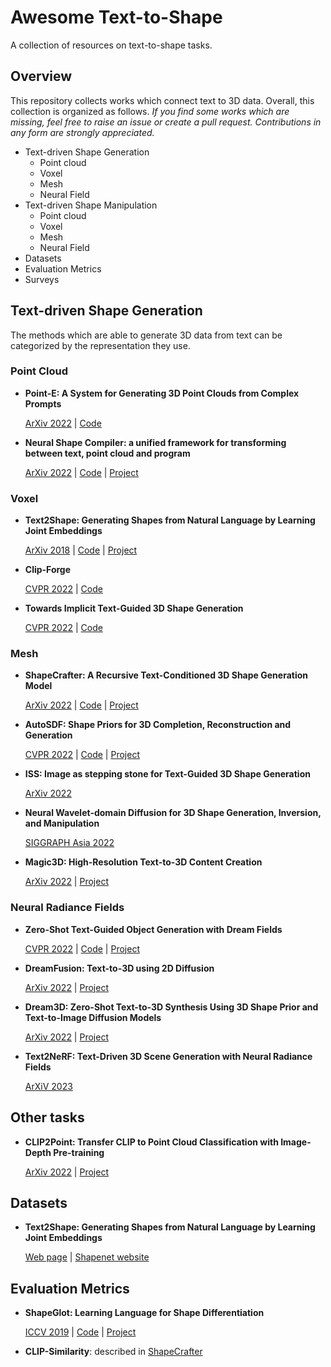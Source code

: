 # Awesome Text-to-Shape
A collection of resources on text-to-shape tasks.

## Overview
This repository collects works which connect text to 3D data. Overall, this collection is organized as follows. _If you find some works which are missing, feel free to raise an issue or create a pull request. Contributions in any form are strongly appreciated._
* Text-driven Shape Generation
  * Point cloud
  * Voxel
  * Mesh
  * Neural Field
* Text-driven Shape Manipulation
  * Point cloud
  * Voxel
  * Mesh
  * Neural Field
* Datasets
* Evaluation Metrics
* Surveys 

## Text-driven Shape Generation
The methods which are able to generate 3D data from text can be categorized by the representation they use.

### Point Cloud
* **Point-E: A System for Generating 3D Point Clouds from Complex Prompts**
  
  [ArXiv 2022](https://arxiv.org/abs/2212.08751) | [Code](https://github.com/openai/point-e)

* **Neural Shape Compiler: a unified framework for transforming between text, point cloud and program**

  [ArXiv 2022](https://arxiv.org/abs/2212.12952) | [Code](https://github.com/tiangeluo/ShapeCompiler) | [Project](https://tiangeluo.github.io/projectpages/shapecompiler.html)

### Voxel
* **Text2Shape: Generating Shapes from Natural Language by Learning Joint Embeddings**
  
  [ArXiv 2018](https://arxiv.org/abs/1803.08495) | [Code](https://github.com/kchen92/text2shape/) | [Project](http://text2shape.stanford.edu/)

* **Clip-Forge**

  [CVPR 2022](https://arxiv.org/abs/2110.02624) | [Code](https://github.com/AutodeskAILab/Clip-Forge)
  
* **Towards Implicit Text-Guided 3D Shape Generation**
  
  [CVPR 2022](https://arxiv.org/abs/2203.14622) | [Code](https://github.com/liuzhengzhe/Towards-Implicit-Text-Guided-Shape-Generation)

### Mesh
* **ShapeCrafter: A Recursive Text-Conditioned 3D Shape Generation Model**

  [ArXiv 2022](https://arxiv.org/abs/2207.09446) | [Code](https://github.com/FreddieRao/ShapeCrafter) | [Project](https://ivl.cs.brown.edu/#/projects/shapecrafter)

* **AutoSDF: Shape Priors for 3D Completion, Reconstruction and Generation**

  [CVPR 2022](https://arxiv.org/abs/2203.09516) | [Code](https://github.com/yccyenchicheng/AutoSDF/) | [Project](https://yccyenchicheng.github.io/AutoSDF/) 

* **ISS: Image as stepping stone for Text-Guided 3D Shape Generation**

  [ArXiv 2022](https://arxiv.org/abs/2209.04145)
  
* **Neural Wavelet-domain Diffusion for 3D Shape Generation, Inversion, and Manipulation**  

  [SIGGRAPH Asia 2022](https://arxiv.org/pdf/2302.00190.pdf)
  
* **Magic3D: High-Resolution Text-to-3D Content Creation**

  [ArXiv 2022](https://arxiv.org/abs/2211.10440) | [Project](https://deepimagination.cc/Magic3D/)

### Neural Radiance Fields
* **Zero-Shot Text-Guided Object Generation with Dream Fields**

   [CVPR 2022](https://arxiv.org/pdf/2112.01455.pdf) | [Code](https://github.com/google-research/google-research/tree/master/dreamfields) | [Project](https://ajayj.com/dreamfields)

* **DreamFusion: Text-to-3D using 2D Diffusion**

  [ArXiv 2022](https://arxiv.org/abs/2209.14988) | [Project](https://dreamfusion3d.github.io/)
 
* **Dream3D: Zero-Shot Text-to-3D Synthesis Using 3D Shape Prior and Text-to-Image Diffusion Models**

  [ArXiv 2022](https://arxiv.org/abs/2212.14704) | [Project](https://bluestyle97.github.io/dream3d/)

* **Text2NeRF: Text-Driven 3D Scene Generation with Neural Radiance Fields** 
 
  [ArXiV 2023](https://arxiv.org/pdf/2305.11588.pdf)

## Other tasks
* **CLIP2Point: Transfer CLIP to Point Cloud Classification with Image-Depth Pre-training**

  [ArXiv 2022](https://arxiv.org/pdf/2210.01055.pdf) | [Project](https://github.com/tyhuang0428/CLIP2Point)


## Datasets
* **Text2Shape: Generating Shapes from Natural Language by Learning Joint Embeddings**
  
  [Web page](http://text2shape.stanford.edu/) |  [Shapenet website](https://shapenet.org/)

## Evaluation Metrics
* **ShapeGlot: Learning Language for Shape Differentiation**

  [ICCV 2019](https://arxiv.org/pdf/1905.02925.pdf) | [Code](https://github.com/optas/shapeglot) | [Project](https://ai.stanford.edu/~optas/shapeglot/)

* **CLIP-Similarity**: described in [ShapeCrafter](https://arxiv.org/abs/2207.09446)
